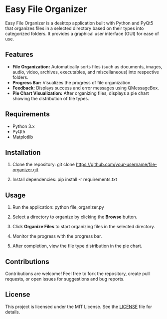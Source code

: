 # Easy File Organizer

Easy File Organizer is a desktop application built with Python and PyQt5 that organizes files in a selected directory based on their types into categorized folders. It provides a graphical user interface (GUI) for ease of use.

## Features

- **File Organization:** Automatically sorts files (such as documents, images, audio, video, archives, executables, and miscellaneous) into respective folders.
- **Progress Bar:** Visualizes the progress of file organization.
- **Feedback:** Displays success and error messages using QMessageBox.
- **Pie Chart Visualization:** After organizing files, displays a pie chart showing the distribution of file types.

## Requirements

- Python 3.x
- PyQt5
- Matplotlib

## Installation

1. Clone the repository:
git clone https://github.com/your-username/file-organizer.git

2. Install dependencies:
pip install -r requirements.txt

## Usage

1. Run the application:
python file_organizer.py

2. Select a directory to organize by clicking the **Browse** button.
3. Click **Organize Files** to start organizing files in the selected directory.
4. Monitor the progress with the progress bar.
5. After completion, view the file type distribution in the pie chart.


## Contributions

Contributions are welcome! Feel free to fork the repository, create pull requests, or open issues for suggestions and bug reports.

## License

This project is licensed under the MIT License. See the [LICENSE](LICENSE) file for details.
